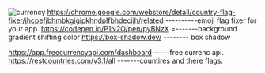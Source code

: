 ![currency](https://user-images.githubusercontent.com/85551204/222786351-e8179c30-07b7-4eb1-b944-be471a273b5c.JPG)
https://chrome.google.com/webstore/detail/country-flag-fixer/jhcpefjbhmbkgjgipkhndplfbhdecijh/related ----------emoji flag fixer for your app.
https://codepen.io/P1N2O/pen/pyBNzX =-------background gradient shifting color
https://box-shadow.dev/  -------- box shadow 

https://app.freecurrencyapi.com/dashboard -----free currenc api.
https://restcountries.com/v3.1/all -------countires and there flags.
